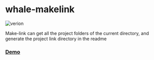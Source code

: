 # whale-makelink
![verion](https://img.shields.io/badge/npm-1.0.6-brightgreen.svg)

Make-link can get all the project folders of the current directory, and generate the project link directory in the readme

### [Demo](https://dev.tencent.com/u/whalexplorer/p/prototype/git/blob/master/README.md)
